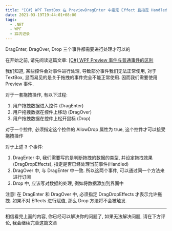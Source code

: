 ```yaml
---
title: "[C#] WPF TextBox 在 PreviewDragEnter 中指定 Effect 且指定 Handled 为 true, 仍然无法正常实现拖拽操作."
date: 2021-03-19T19:44:01+08:00
tags:
  - .NET
  - WPF
  - 踩坑记录
---
```


DragEnter, DragOver, Drop 三个事件都需要进行处理才可以的

<!--more-->

在开始之前, 请先阅读这篇文章: [\[C#\] WPF Preview 事件与普通事件的区别](/post/dotnet-wpfpreviewevents/)

我们知道, 某些控件会对事件进行处理, 导致部分事件我们无法正常使用, 对于 TextBox, 显而易见的是关于拖拽的事件完全不能正常使用. 因而我们需要使用 Preview 事件.

对于一套拖拽操作, 有以下过程:
1. 用户拖拽数据进入控件 (DragEnter)
2. 用户拖拽数据在控件上移动 (DragOver)
3. 用户拖拽数据在控件上松开鼠标 (Drop)

对于一个控件, 必须指定这个控件的 AllowDrop 属性为 true, 这个控件才可以接受拖拽操作

对于上述 3 个事件:
1. DragEnter 中, 我们需要写的是判断拖拽的数据的类型, 并设定拖拽效果(DragDropEffects), 指定是否已经处理当前事件(Handled)
2. DragOver 中, 与 DragEnter 中一致. 所以这两个事件, 可以通过同一个方法来进行订阅
3. Drop 中, 应该写对数据的处理, 例如将数据添加到界面中

注意! 在 DragEnter 和 DragOver 中, 必须指定 DragDropEffects 才表示允许拖拽. 如果不对 Effects 进行赋值, 那么 Drop 方法将不会被触发.

****
相信看完上面的内容, 你已经可以解决你的问题了, 如果无法解决问题, 请在下方评论, 我会继续完善这篇文章
